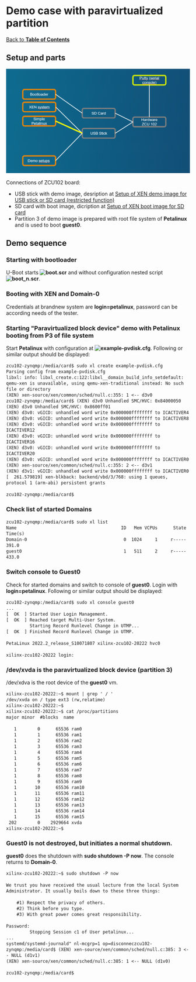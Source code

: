# Demo case with paravirtualized partition

[Back to **Table of Contents**](Readme.md)

## Setup and parts

<img src="images/Demo-para-block.png" alt="drawing" width="800"/>

Connections of ZCU102 board:

- USB stick with demo image, desription at [Setup of XEN demo image for USB stick or SD card (restricted function)](cr-demo-image.md)
- SD card with boot image, dicription at [Setup of XEN boot image for SD card](cr-boot-image.md)
- Partition 3 of demo image is prepared with root file system of **Petalinux** and is used to boot **guest0**.

## Demo sequence

### Starting with bootloader

U-Boot starts **![boot.scr](./configs/boot.source)** and without configuration nested script **![boot_n.scr](./configs/boot_n.source)**.

### Booting with XEN and Domain-0

Credentials at brandnew system are **login=petalinux**, password can be according needs of the tester.

### Starting "Paravirtualized block device" demo with Petalinux booting from P3 of file system 

Start **Petalinux** with configuration at **![example-pvdisk.cfg](./configs/example-pvdisk.cfg)**. Following or similar output should be displayed:

```
zcu102-zynqmp:/media/card$ sudo xl create example-pvdisk.cfg
Parsing config from example-pvdisk.cfg
libxl: info: libxl_create.c:122:libxl__domain_build_info_setdefault: qemu-xen is unavailable, using qemu-xen-traditional instead: No such file or directory
(XEN) xen-source/xen/common/sched/null.c:355: 1 <-- d3v0
zcu102-zynqmp:/media/card$ (XEN) d3v0 Unhandled SMC/HVC: 0x84000050
(XEN) d3v0 Unhandled SMC/HVC: 0x8600ff01
(XEN) d3v0: vGICD: unhandled word write 0x000000ffffffff to ICACTIVER4
(XEN) d3v0: vGICD: unhandled word write 0x000000ffffffff to ICACTIVER8
(XEN) d3v0: vGICD: unhandled word write 0x000000ffffffff to ICACTIVER12
(XEN) d3v0: vGICD: unhandled word write 0x000000ffffffff to ICACTIVER16
(XEN) d3v0: vGICD: unhandled word write 0x000000ffffffff to ICACTIVER20
(XEN) d3v0: vGICD: unhandled word write 0x000000ffffffff to ICACTIVER0
(XEN) xen-source/xen/common/sched/null.c:355: 2 <-- d3v1
(XEN) d3v1: vGICD: unhandled word write 0x000000ffffffff to ICACTIVER0
[  261.579819] xen-blkback: backend/vbd/3/768: using 1 queues, protocol 1 (arm-abi) persistent grants

zcu102-zynqmp:/media/card$
```

### Check list of started Domains
```
zcu102-zynqmp:/media/card$ sudo xl list
Name                                        ID   Mem VCPUs      State   Time(s)
Domain-0                                     0  1024     1     r-----     391.0
guest0                                       1   511     2     r-----     433.0
```

### Switch console to Guest0
Check for started domains and switch to console of **guest0**. Login with **login=petalinux**. Following or similar output should be displayed:
```
zcu102-zynqmp:/media/card$ sudo xl console guest0
...
[  OK  ] Started User Login Management.
[  OK  ] Reached target Multi-User System.
         Starting Record Runlevel Change in UTMP...
[  OK  ] Finished Record Runlevel Change in UTMP.

PetaLinux 2022.2_release_S10071807 xilinx-zcu102-20222 hvc0

xilinx-zcu102-20222 login:
```

### /dev/xvda is the paravirtualized block device (partition 3)
/dev/xdva is the root device of the **guest0** vm.

```
xilinx-zcu102-20222:~$ mount | grep ' / '
/dev/xvda on / type ext3 (rw,relatime)
xilinx-zcu102-20222:~$
xilinx-zcu102-20222:~$ cat /proc/partitions
major minor  #blocks  name

   1        0      65536 ram0
   1        1      65536 ram1
   1        2      65536 ram2
   1        3      65536 ram3
   1        4      65536 ram4
   1        5      65536 ram5
   1        6      65536 ram6
   1        7      65536 ram7
   1        8      65536 ram8
   1        9      65536 ram9
   1       10      65536 ram10
   1       11      65536 ram11
   1       12      65536 ram12
   1       13      65536 ram13
   1       14      65536 ram14
   1       15      65536 ram15
 202        0    2929664 xvda
xilinx-zcu102-20222:~$
```
### Guest0 is not destroyed, but initiates a normal shutdown.
**guest0** does the shutdown with **sudo shutdown -P now**. The console returns to **Domain-0**.

```
xilinx-zcu102-20222:~$ sudo shutdown -P now

We trust you have received the usual lecture from the local System
Administrator. It usually boils down to these three things:

    #1) Respect the privacy of others.
    #2) Think before you type.
    #3) With great power comes great responsibility.

Password:
         Stopping Session c1 of User petalinux...
...
systemd/systemd-journald" nl-mcgrp=1 op=disconneczcu102-zynqmp:/media/card$ (XEN) xen-source/xen/common/sched/null.c:385: 3 <-- NULL (d1v1)
(XEN) xen-source/xen/common/sched/null.c:385: 1 <-- NULL (d1v0)

zcu102-zynqmp:/media/card$

```

